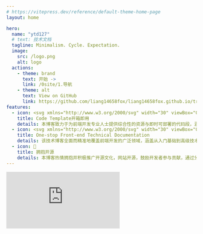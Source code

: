 ```yaml
---
# https://vitepress.dev/reference/default-theme-home-page
layout: home

hero:
  name: "ytd127"
  # text: 技术文档
  tagline: Minimalism. Cycle. Expectation.
  image:
    src: /logo.png
    alt: logo
  actions:
    - theme: brand
      text: 开始 ->
      link: /0site/1.导航
    - theme: alt
      text: View on GitHub
      link: https://github.com/liang14658fox/liang14658fox.github.io/tree/master
features:
  - icon: <svg xmlns="http://www.w3.org/2000/svg" width="30" viewBox="0 0 256 256.32"><defs><linearGradient id="a" x1="-.828%" x2="57.636%" y1="7.652%" y2="78.411%"><stop offset="0%" stop-color="#41D1FF"/><stop offset="100%" stop-color="#BD34FE"/></linearGradient><linearGradient id="b" x1="43.376%" x2="50.316%" y1="2.242%" y2="89.03%"><stop offset="0%" stop-color="#FFEA83"/><stop offset="8.333%" stop-color="#FFDD35"/><stop offset="100%" stop-color="#FFA800"/></linearGradient></defs><path fill="url(#a)" d="M255.153 37.938 134.897 252.976c-2.483 4.44-8.862 4.466-11.382.048L.875 37.958c-2.746-4.814 1.371-10.646 6.827-9.67l120.385 21.517a6.537 6.537 0 0 0 2.322-.004l117.867-21.483c5.438-.991 9.574 4.796 6.877 9.62Z"/><path fill="url(#b)" d="M185.432.063 96.44 17.501a3.268 3.268 0 0 0-2.634 3.014l-5.474 92.456a3.268 3.268 0 0 0 3.997 3.378l24.777-5.718c2.318-.535 4.413 1.507 3.936 3.838l-7.361 36.047c-.495 2.426 1.782 4.5 4.151 3.78l15.304-4.649c2.372-.72 4.652 1.36 4.15 3.788l-11.698 56.621c-.732 3.542 3.979 5.473 5.943 2.437l1.313-2.028 72.516-144.72c1.215-2.423-.88-5.186-3.54-4.672l-25.505 4.922c-2.396.462-4.435-1.77-3.759-4.114l16.646-57.705c.677-2.35-1.37-4.583-3.769-4.113Z"/></svg>
    title: Code Template开箱即用
    details: 本博客致力于为前端开发专业人士提供综合性的资源与即时可部署的代码段，涵盖Vue框架、用户界面组件库、JavaScript原生脚本。旨在优化开发流程，提高技术熟练度及工作效率。
  - icon: <svg xmlns="http://www.w3.org/2000/svg" width="30" viewBox="0 0 256 220.8"><path fill="#41B883" d="M204.8 0H256L128 220.8 0 0h97.92L128 51.2 157.44 0h47.36Z"/><path fill="#41B883" d="m0 0 128 220.8L256 0h-51.2L128 132.48 50.56 0H0Z"/><path fill="#35495E" d="M50.56 0 128 133.12 204.8 0h-47.36L128 51.2 97.92 0H50.56Z"/></svg>
    title: One-stop Front-end Technical Documentation
    details: 该技术博客全面而精准地覆盖前端开发的广泛领域，涵盖从入门基础到高级技术应用的完整知识体系。通过超过300篇的文章，其中包括100篇以上的原创内容，为开发者提供了学习材料和技术洞察.
  - icon: 🧊
    title: 拥抱开源
    details: 本博客热情拥抱并积极推广开源文化，网站开源，鼓励开发者参与贡献，通过分享代码片段、教程和最佳实践，旨在激发创新与协作，加速开发效率，同时支持开源社区的成长与发展。
---
```


<div class="AI-chatBox-background" >
<iframe
 src="https://udify.app/chatbot/YjOD3Z9wHD4xuC5S"
 class="AI-box"
 frameborder="0"
 allow="microphone">
</iframe>
</div>
